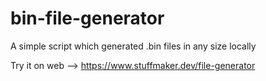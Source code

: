 # bin-file-generator

A simple script which generated .bin files in any size locally

Try it on web --> https://www.stuffmaker.dev/file-generator
